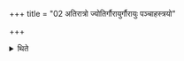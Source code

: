 +++
title = "02 अतिरात्रो ज्योतिर्गौरायुर्गौरायुः पञ्चाहस्त्रयो"

+++

<details><summary>थिते</summary>

अतिरात्रो ज्योतिर्गौरायुर्गौरायुः पञ्चाहस्त्रयो ऽभिप्लवा द्वादशाहस्य दशाहान्यतिरात्रः २
</details>
